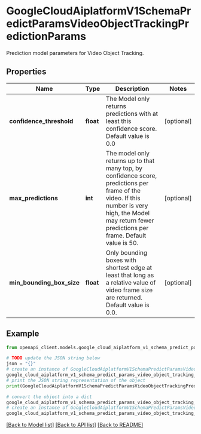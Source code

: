 # GoogleCloudAiplatformV1SchemaPredictParamsVideoObjectTrackingPredictionParams

Prediction model parameters for Video Object Tracking.

## Properties

Name | Type | Description | Notes
------------ | ------------- | ------------- | -------------
**confidence_threshold** | **float** | The Model only returns predictions with at least this confidence score. Default value is 0.0 | [optional] 
**max_predictions** | **int** | The model only returns up to that many top, by confidence score, predictions per frame of the video. If this number is very high, the Model may return fewer predictions per frame. Default value is 50. | [optional] 
**min_bounding_box_size** | **float** | Only bounding boxes with shortest edge at least that long as a relative value of video frame size are returned. Default value is 0.0. | [optional] 

## Example

```python
from openapi_client.models.google_cloud_aiplatform_v1_schema_predict_params_video_object_tracking_prediction_params import GoogleCloudAiplatformV1SchemaPredictParamsVideoObjectTrackingPredictionParams

# TODO update the JSON string below
json = "{}"
# create an instance of GoogleCloudAiplatformV1SchemaPredictParamsVideoObjectTrackingPredictionParams from a JSON string
google_cloud_aiplatform_v1_schema_predict_params_video_object_tracking_prediction_params_instance = GoogleCloudAiplatformV1SchemaPredictParamsVideoObjectTrackingPredictionParams.from_json(json)
# print the JSON string representation of the object
print(GoogleCloudAiplatformV1SchemaPredictParamsVideoObjectTrackingPredictionParams.to_json())

# convert the object into a dict
google_cloud_aiplatform_v1_schema_predict_params_video_object_tracking_prediction_params_dict = google_cloud_aiplatform_v1_schema_predict_params_video_object_tracking_prediction_params_instance.to_dict()
# create an instance of GoogleCloudAiplatformV1SchemaPredictParamsVideoObjectTrackingPredictionParams from a dict
google_cloud_aiplatform_v1_schema_predict_params_video_object_tracking_prediction_params_from_dict = GoogleCloudAiplatformV1SchemaPredictParamsVideoObjectTrackingPredictionParams.from_dict(google_cloud_aiplatform_v1_schema_predict_params_video_object_tracking_prediction_params_dict)
```
[[Back to Model list]](../README.md#documentation-for-models) [[Back to API list]](../README.md#documentation-for-api-endpoints) [[Back to README]](../README.md)


